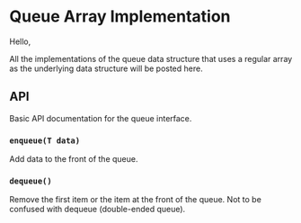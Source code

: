 # Queue Array Implementation

Hello, 

All the implementations of the queue data structure that uses a regular array as the underlying data structure will be posted here.

## API

Basic API documentation for the queue interface.

### `enqueue(T data)`

Add data to the front of the queue.

### `dequeue()`

Remove the first item or the item at the front of the queue. Not to be confused with dequeue (double-ended queue).


